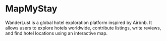 # MapMyStay
WanderLust is a global hotel exploration platform inspired by Airbnb. It allows users to explore hotels worldwide, contribute listings, write reviews, and find hotel locations using an interactive map.
